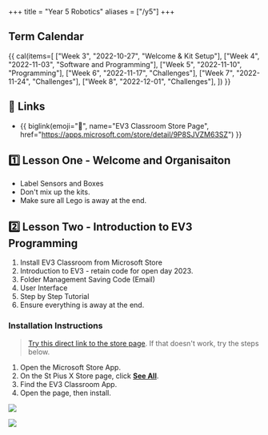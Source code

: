 +++
title = "Year 5 Robotics"
aliases = ["/y5"]
+++

## Term Calendar

{{ cal(items=[
  ["Week 3", "2022-10-27", "Welcome & Kit Setup"],
  ["Week 4", "2022-11-03", "Software and Programming"],
  ["Week 5", "2022-11-10", "Programming"],
  ["Week 6", "2022-11-17", "Challenges"],
  ["Week 7", "2022-11-24", "Challenges"],
  ["Week 8", "2022-12-01", "Challenges"],
]) }}

## 🔗 Links

* {{ biglink(emoji="🤖", name="EV3 Classroom Store Page", href="https://apps.microsoft.com/store/detail/9P8SJVZM63SZ") }}

## 1️⃣ Lesson One - Welcome and Organisaiton

* Label Sensors and Boxes
* Don't mix up the kits.
* Make sure all Lego is away at the end.

## 2️⃣ Lesson Two - Introduction to EV3 Programming

1. Install EV3 Classroom from Microsoft Store
2. Introduction to EV3 - retain code for open day 2023.
3. Folder Management Saving Code (Email)
4. User Interface
5. Step by Step Tutorial
6. Ensure everything is away at the end.

### Installation Instructions

> [Try this direct link to the store page](https://apps.microsoft.com/store/detail/9P8SJVZM63SZ). If that doesn't work, try the steps below.

1. Open the Microsoft Store App.
2. On the St Pius X Store page, click <u>**See All**</u>.
3. Find the EV3 Classroom App.
4. Open the page, then install.

[![](/img/ms-store.png)](/img/ms-store.png)

[![](/img/ms-store-ev3.png)](/img/ms-store-ev3.png)
